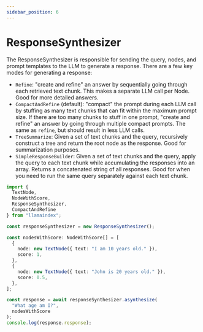 ```yaml
---
sidebar_position: 6
---
```


# ResponseSynthesizer

The ResponseSynthesizer is responsible for sending the query, nodes, and prompt templates to the LLM to generate a response. There are a few key modes for generating a response:

- `Refine`: "create and refine" an answer by sequentially going through each retrieved text chunk. 
    This makes a separate LLM call per Node. Good for more detailed answers.
- `CompactAndRefine` (default): "compact" the prompt during each LLM call by stuffing as 
    many text chunks that can fit within the maximum prompt size. If there are 
    too many chunks to stuff in one prompt, "create and refine" an answer by going through
    multiple compact prompts. The same as `refine`, but should result in less LLM calls.
- `TreeSummarize`: Given a set of text chunks and the query, recursively construct a tree 
    and return the root node as the response. Good for summarization purposes.
- `SimpleResponseBuilder`: Given a set of text chunks and the query, apply the query to each text
    chunk while accumulating the responses into an array. Returns a concatenated string of all
    responses. Good for when you need to run the same query separately against each text
    chunk.

```typescript
import {
  TextNode,
  NodeWithScore,
  ResponseSynthesizer,
  CompactAndRefine
} from "llamaindex";

const responseSynthesizer = new ResponseSynthesizer();

const nodesWithScore: NodeWithScore[] = [
  {
    node: new TextNode({ text: "I am 10 years old." }),
    score: 1,
  },
  {
    node: new TextNode({ text: "John is 20 years old." }),
    score: 0.5,
  },
];

const response = await responseSynthesizer.asynthesize(
  "What age am I?",
  nodesWithScore
);
console.log(response.response);
```
